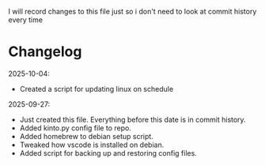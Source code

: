 I will record changes to this file just so i don't need to look at commit history every time

# Changelog
2025-10-04:
- Created a script for updating linux on schedule

2025-09-27:
- Just created this file. Everything before this date is in commit history.
- Added kinto.py config file to repo.
- Added homebrew to debian setup script.
- Tweaked how vscode is installed on debian.
- Added script for backing up and restoring config files.

